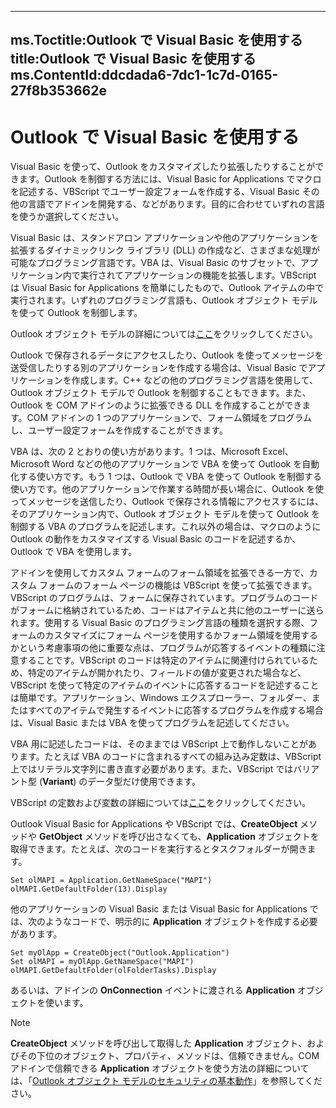 

---
ms.Toctitle:Outlook で Visual Basic を使用する
title:Outlook で Visual Basic を使用する
ms.ContentId:ddcdada6-7dc1-1c7d-0165-27f8b353662e
---
# Outlook で Visual Basic を使用する




Visual Basic を使って、Outlook をカスタマイズしたり拡張したりすることができます。Outlook を制御する方法には、Visual Basic for Applications でマクロを記述する、VBScript でユーザー設定フォームを作成する、Visual Basic その他の言語でアドインを開発する、などがあります。目的に合わせていずれの言語を使うか選択してください。



Visual Basic は、スタンドアロン アプリケーションや他のアプリケーションを拡張するダイナミックリンク ライブラリ (DLL) の作成など、さまざまな処理が可能なプログラミング言語です。VBA は、Visual Basic のサブセットで、アプリケーション内で実行されてアプリケーションの機能を拡張します。VBScript は Visual Basic for Applications を簡単にしたもので、Outlook アイテムの中で実行されます。いずれのプログラミング言語も、Outlook オブジェクト モデルを使って Outlook を制御します。



Outlook オブジェクト モデルの詳細については[ここ](03aa62d6-23be-8a2e-73e2-b1ff6307545d.md)をクリックしてください。



Outlook で保存されるデータにアクセスしたり、Outlook を使ってメッセージを送受信したりする別のアプリケーションを作成する場合は、Visual Basic でアプリケーションを作成します。C++ などの他のプログラミング言語を使用して、Outlook オブジェクト モデルで Outlook を制御することもできます。また、Outlook を COM アドインのように拡張できる DLL を作成することができます。COM アドインの 1 つのアプリケーションで、フォーム領域をプログラムし、ユーザー設定フォームを作成することができます。



VBA は、次の 2 とおりの使い方があります。1 つは、Microsoft Excel、Microsoft Word などの他のアプリケーションで VBA を使って Outlook を自動化する使い方です。もう 1 つは、Outlook で VBA を使って Outlook を制御する使い方です。他のアプリケーションで作業する時間が長い場合に、Outlook を使ってメッセージを送信したり、Outlook で保存される情報にアクセスするには、そのアプリケーション内で、Outlook オブジェクト モデルを使って Outlook を制御する VBA のプログラムを記述します。これ以外の場合は、マクロのように Outlook の動作をカスタマイズする Visual Basic のコードを記述するか、Outlook で VBA を使用します。



アドインを使用してカスタム フォームのフォーム領域を拡張できる一方で、カスタム フォームのフォーム ページの機能は VBScript を使って拡張できます。VBScript のプログラムは、フォームに保存されています。プログラムのコードがフォームに格納されているため、コードはアイテムと共に他のユーザーに送られます。使用する Visual Basic のプログラミング言語の種類を選択する際、フォームのカスタマイズにフォーム ページを使用するかフォーム領域を使用するかという考慮事項の他に重要な点は、プログラムが応答するイベントの種類に注意することです。VBScript のコードは特定のアイテムに関連付けられているため、特定のアイテムが開かれたり、フィールドの値が変更された場合など、VBScript を使って特定のアイテムのイベントに応答するコードを記述することは簡単です。アプリケーション、Windows エクスプローラー、フォルダー、またはすべてのアイテムで発生するイベントに応答するプログラムを作成する場合は、Visual Basic または VBA を使ってプログラムを記述してください。



VBA 用に記述したコードは、そのままでは VBScript 上で動作しないことがあります。たとえば VBA のコードに含まれるすべての組み込み定数は、VBScript 上ではリテラル文字列に書き直す必要があります。また、VBScript ではバリアント型 (**Variant**) のデータ型だけ使用できます。



VBScript の定数および変数の詳細については[ここ](f04a4521-5bb9-39e0-f7e2-a2b74193b827.md)をクリックしてください。



Outlook Visual Basic for Applications や VBScript では、**CreateObject** メソッドや **GetObject** メソッドを呼び出さなくても、**Application** オブジェクトを取得できます。たとえば、次のコードを実行するとタスクフォルダーが開きます。

```sourcecode
Set olMAPI = Application.GetNameSpace("MAPI") 
olMAPI.GetDefaultFolder(13).Display
```




他のアプリケーションの Visual Basic または Visual Basic for Applications では、次のようなコードで、明示的に **Application** オブジェクトを作成する必要があります。

```sourcecode
Set myOlApp = CreateObject("Outlook.Application") 
Set olMAPI = myOlApp.GetNameSpace("MAPI") 
olMAPI.GetDefaultFolder(olFolderTasks).Display
```




あるいは、アドインの **OnConnection** イベントに渡される **Application** オブジェクトを使います。

>[!NOTE]
>**CreateObject** メソッドを呼び出して取得した **Application** オブジェクト、およびその下位のオブジェクト、プロパティ、メソッドは、信頼できません。COM アドインで信頼できる **Application** オブジェクトを使う方法の詳細については、「[Outlook オブジェクト モデルのセキュリティの基本動作](4aa3b7c7-5f3f-41ce-bbf3-75d8ecbd6d4f.md)」を参照してください。




